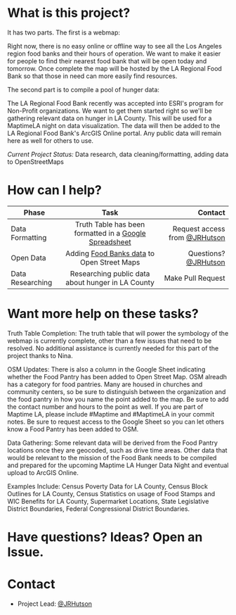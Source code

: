 # What is this project?
It has two parts. The first is a webmap:

Right now, there is no easy online or offline way to see all the Los Angeles region food banks and their hours of operation. We want to make it easier for people to find their nearest food bank that will be open today and tomorrow. Once complete the map will be hosted by the LA Regional Food Bank so that those in need can more easily find resources.

The second part is to compile a pool of hunger data: 

The LA Regional Food Bank recently was accepted into ESRI's program for Non-Profit organizations. We want to get them started right so we'll be gathering relevant data on hunger in LA County. This will be used for a MaptimeLA night on data visualization. The data will then be added to the LA Regional Food Bank's ArcGIS Online portal. Any public data will remain here as well for others to use.
 
*Current Project Status:* Data research, data cleaning/formatting, adding data to OpenStreetMaps

# How can I help?

| Phase        | Task           | Contact  |
| ------------- |:-------------:| -----:|
| Data Formatting      | Truth Table has been formatted in a [Google Spreadsheet](https://docs.google.com/spreadsheets/d/1gfOMO2hE7KMb1lE7e9YKVpDVm0taH_0C9uIxy3KfZkM/edit#gid=0) |  Request access from [@JRHutson](https://github.com/JRHutson)  |
| Open Data | Adding [Food Banks data](https://docs.google.com/spreadsheets/d/1gfOMO2hE7KMb1lE7e9YKVpDVm0taH_0C9uIxy3KfZkM/edit#gid=0) to Open Street Maps |  Questions?  [@JRHutson](https://github.com/JRHutson) |
| Data Researching     | Researching public data about hunger in LA County      |   Make Pull Request |

# Want more help on these tasks? 

Truth Table Completion: The truth table that will power the symbology of the webmap is currently complete, other than a few issues that need to be resolved. No additional assistance is currently needed for this part of the project thanks to Nina.

OSM Updates:
There is also a column in the Google Sheet indicating whether the Food Pantry has been added to Open Street Map. OSM alreadh has a category for food pantries. Many are housed in churches and community centers, so be sure to distinguish between the organization and the food pantry in how you name the point added to the map. Be sure to add the contact number and hours to the point as well. If you are part of Maptime LA, please include #Maptime and #MaptimeLA in your commit notes. Be sure to request access to the Google Sheet so you can let others know a Food Pantry has been added to OSM.

Data Gathering:
Some relevant data will be derived from the Food Pantry locations once they are geocoded, such as drive time areas. Other data that would be relevant to the mission of the Food Bank needs to be compiled and prepared for the upcoming Maptime LA Hunger Data Night and eventual upload to ArcGIS Online.

Examples Include: Census Poverty Data for LA County, Census Block Outlines for LA County, Census Statistics on usage of Food Stamps and WIC Benefits for LA County, Supermarket Locations, State Legislative District Boundaries, Federal Congressional District Boundaries. 

# Have questions? Ideas? Open an Issue.

# Contact 
- Project Lead: [@JRHutson](https://github.com/JRHutson)
